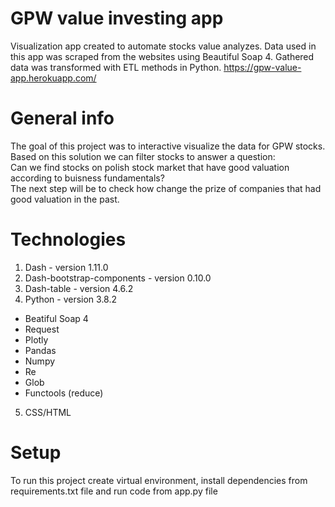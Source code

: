 # GPW value investing app
Visualization app created to automate stocks value analyzes. Data used in this app was scraped from the websites using Beautiful Soap 4. Gathered data was transformed with ETL methods in Python.
https://gpw-value-app.herokuapp.com/

# General info
   The goal of this project was to interactive visualize the data for GPW stocks.  
   Based on this solution we can filter stocks to answer a question:  
   Can we find stocks on polish stock market that have good valuation according to buisness fundamentals?  
   The next step will be to check how change the prize of companies that had good valuation in the past. 

# Technologies
1.  Dash - version 1.11.0
2.  Dash-bootstrap-components - version 0.10.0
3.  Dash-table - version 4.6.2
4.  Python - version 3.8.2
  * Beatiful Soap 4
  * Request
  * Plotly
  * Pandas
  * Numpy
  * Re
  * Glob
  * Functools (reduce)
5.  CSS/HTML

# Setup
To run this project create virtual environment, install dependencies from requirements.txt file and run code from app.py file
